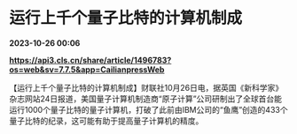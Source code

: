 # 运行上千个量子比特的计算机制成

**2023-10-26 00:06**

**https://api3.cls.cn/share/article/1496783?os=web&sv=7.7.5&app=CailianpressWeb**

【运行上千个量子比特的计算机制成】财联社10月26日电，据英国《新科学家》杂志网站24日报道，美国量子计算机制造商“原子计算”公司研制出了全球首台能运行1000个量子比特的量子计算机，打破了此前由IBM公司的“鱼鹰”创造的433个量子比特的纪录，这可能有助于提高量子计算机的精度。